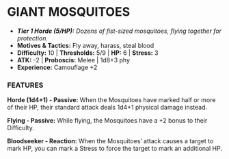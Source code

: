 # GIANT MOSQUITOES

- ***Tier 1 Horde (5/HP):*** *Dozens of fist-sized mosquitoes, flying together for protection.*
- **Motives & Tactics:** Fly away, harass, steal blood
- **Difficulty:** 10 | **Thresholds:** 5/9 | **HP:** 6 | **Stress:** 3
- **ATK:** -2 | **Proboscis:** Melee | 1d8+3 phy
- **Experience:** Camouflage +2

### FEATURES

**Horde (1d4+1) - Passive:** When the Mosquitoes have marked half or more of their HP, their standard attack deals 1d4+1 physical damage instead.

**Flying - Passive:** While flying, the Mosquitoes have a +2 bonus to their Difficulty.

**Bloodseeker - Reaction:** When the Mosquitoes’ attack causes a target to mark HP, you can mark a Stress to force the target to mark an additional HP.
